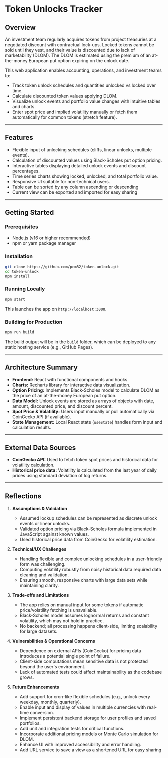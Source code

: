 # Token Unlocks Tracker

## Overview

An investment team regularly acquires tokens from project treasuries at a negotiated discount with contractual lock-ups. Locked tokens cannot be sold until they vest, and their value is discounted due to lack of marketability (DLOM). The DLOM is estimated using the premium of an at-the-money European put option expiring on the unlock date.

This web application enables accounting, operations, and investment teams to:

* Track token unlock schedules and quantities unlocked vs locked over time.
* Calculate discounted token values applying DLOM.
* Visualize unlock events and portfolio value changes with intuitive tables and charts.
* Enter spot price and implied volatility manually or fetch them automatically for common tokens (stretch feature).

---

## Features

* Flexible input of unlocking schedules (cliffs, linear unlocks, multiple events).
* Calculation of discounted values using Black-Scholes put option pricing.
* Interactive tables displaying detailed unlock events and discount percentages.
* Time series charts showing locked, unlocked, and total portfolio value.
* Responsive UI suitable for non-technical users.
* Table can be sorted by any column ascending or descending
* Current view can be exported and imported for easy sharing

---

## Getting Started

### Prerequisites

* Node.js (v16 or higher recommended)
* npm or yarn package manager

### Installation

```bash
git clone https://github.com/pcm82/token-unlock.git
cd token-unlock
npm install
```

### Running Locally

```bash
npm start
```

This launches the app on `http://localhost:3000`.

### Building for Production

```bash
npm run build
```

The build output will be in the `build` folder, which can be deployed to any static hosting service (e.g., GitHub Pages).

---

## Architecture Summary

* **Frontend:** React with functional components and hooks.
* **Charts:** Recharts library for interactive data visualization.
* **Option Pricing:** Implements Black-Scholes model to calculate DLOM as the price of an at-the-money European put option.
* **Data Model:** Unlock events are stored as arrays of objects with date, amount, discounted price, and discount percent.
* **Spot Price & Volatility:** Users input manually or pull automatically via CoinGecko API (if available).
* **State Management:** Local React state (`useState`) handles form input and calculation results.

---

## External Data Sources

* **CoinGecko API:** Used to fetch token spot prices and historical data for volatility calculation.
* **Historical price data:** Volatility is calculated from the last year of daily prices using standard deviation of log returns.

---

## Reflections

1. **Assumptions & Validation**

   * Assumed lockup schedules can be represented as discrete unlock events or linear unlocks.
   * Validated option pricing via Black-Scholes formula implemented in JavaScript against known values.
   * Used historical price data from CoinGecko for volatility estimation.

2. **Technical/UX Challenges**

   * Handling flexible and complex unlocking schedules in a user-friendly form was challenging.
   * Computing volatility robustly from noisy historical data required data cleaning and validation.
   * Ensuring smooth, responsive charts with large data sets while maintaining clarity.

3. **Trade-offs and Limitations**

   * The app relies on manual input for some tokens if automatic price/volatility fetching is unavailable.
   * Black-Scholes model assumes lognormal returns and constant volatility, which may not hold in practice.
   * No backend; all processing happens client-side, limiting scalability for large datasets.

4. **Vulnerabilities & Operational Concerns**

   * Dependence on external APIs (CoinGecko) for pricing data introduces a potential single point of failure.
   * Client-side computations mean sensitive data is not protected beyond the user's environment.
   * Lack of automated tests could affect maintainability as the codebase grows.

5. **Future Enhancements**

   * Add support for cron-like flexible schedules (e.g., unlock every weekday, monthly, quarterly).
   * Enable input and display of values in multiple currencies with real-time conversion.
   * Implement persistent backend storage for user profiles and saved portfolios.
   * Add unit and integration tests for critical functions.
   * Incorporate additional pricing models or Monte Carlo simulation for DLOM.
   * Enhance UI with improved accessibility and error handling.
   * Add URL service to save a view as a shortened URL for easy sharing
